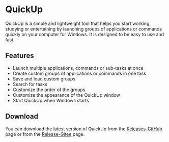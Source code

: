 # QuickUp
QuickUp is a simple and lightweight tool that helps you start working, studying or entertaining by launching groups of applications or commands quickly on your computer for Windows. It is designed to be easy to use and fast.

## Features
- Launch multiple applications, commands or sub-tasks at once
- Create custom groups of applications or commands in one task
- Save and load custom groups
- Search for tasks
- Customize the order of the groups
- Customize the appearance of the QuickUp window
- Start QuickUp when Windows starts

## Download
You can download the latest version of QuickUp from the [Releases-GitHub](https://github.com/smart-space/QuickUp/releases) page or from the [Release-Gitee](https://gitee.com/captorking/QuickUp/releases/) page.
